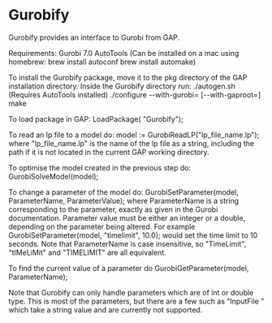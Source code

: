 # Gurobify
Gurobify provides an interface to Gurobi from GAP.

Requirements:
Gurobi 7.0
AutoTools (Can be installed on a mac using homebrew: 
	brew install autoconf
	brew install automake)

To install the Gurobify package, move it to the pkg directory of the GAP installation directory.
Inside the Gurobify directory run:
./autogen.sh (Requires AutoTools installed)
./configure --with-gurobi=<gurobi path> [--with-gaproot=<gap path>]
make

To load package in GAP:
LoadPackage( "Gurobify");


To read an lp file to a model do:
	model := GurobiReadLP("lp_file_name.lp");
where "lp_file_name.lp" is the name of the lp file as a string, including the path if it is not located in the current GAP working directory.

To optimise the model created in the previous step do:
	GurobiSolveModel(model);

To change a parameter of the model do:
	GurobiSetParameter(model, ParameterName, ParameterValue);
where ParameterName is a string corresponding to the parameter, exactly as given in the Gurobi documentation. Parameter value must be either an integer or a double, depending on the parameter being altered.
For example
	GurobiSetParameter(model, "timelimit", 10.0);
would set the time limit to 10 seconds. Note that ParameterName is case insensitive, so "TimeLimit", "tIMeLiMit" and "TIMELIMIT" are all equivalent.

To find the current value of a parameter do
	GurobiGetParameter(model, ParameterName);

Note that Gurobify can only handle parameters which are of int or double type. This is most of the parameters, but there are a few such as "InputFile " which take a string value and are currently not supported.
